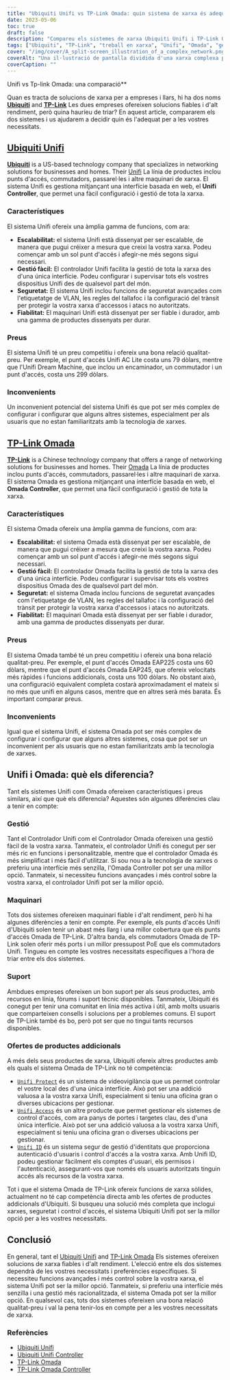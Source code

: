 ```yaml
---
title: "Ubiquiti Unifi vs TP-Link Omada: quin sistema de xarxa és adequat per a vostè?"
date: 2023-05-06
toc: true
draft: false
description: "Compareu els sistemes de xarxa Ubiquiti Unifi i TP-Link Omada per triar el més adequat per a les vostres necessitats."
tags: ["Ubiquiti", "TP-Link", "treball en xarxa", "Unifi", "Omada", "gestió", "maquinari", "suport", "normatives", "característiques", "control", "interfície", "valor", "fiabilitat", "rendiment", "escalabilitat", "fàcil gestió", "seguretat", "fixació de preus", "inconvenients", "Controlador Unifi", "Controlador Omada", "comparació de maquinari", "atenció al client", "ofertes de productes addicionals", "Ubiquiti Unifi vs TP-Link Omada", "gestió de xarxes basada en web", "solucions de xarxa escalables", "funcions de seguretat de la xarxa", "maquinari de xarxa fiable", "preus competitius per a les xarxes"]
cover: "/img/cover/A_split-screen_illustration_of_a_complex_network.png"
coverAlt: "Una il·lustració de pantalla dividida d'una xarxa complexa per un costat, amb una interfície fàcil d'utilitzar per l'altre"
coverCaption: ""
---
```

 Unifi vs Tp-link Omada: una comparació**

Quan es tracta de solucions de xarxa per a empreses i llars, hi ha dos noms [**Ubiquiti**](https://www.ui.com/) and [**TP-Link**](https://www.tp-link.com/us/omada-sdn/) Les dues empreses ofereixen solucions fiables i d'alt rendiment, però quina hauríeu de triar? En aquest article, compararem els dos sistemes i us ajudarem a decidir quin és l'adequat per a les vostres necessitats.

## [Ubiquiti Unifi](https://www.ui.com/)

[**Ubiquiti**](https://www.ui.com/) is a US-based technology company that specializes in networking solutions for businesses and homes. Their [Unifi](https://amzn.to/42JBzuH) La línia de productes inclou punts d'accés, commutadors, passarel·les i altre maquinari de xarxa. El sistema Unifi es gestiona mitjançant una interfície basada en web, el **Unifi Controller**, que permet una fàcil configuració i gestió de tota la xarxa.

### Característiques

El sistema Unifi ofereix una àmplia gamma de funcions, com ara:

- **Escalabilitat:** el sistema Unifi està dissenyat per ser escalable, de manera que pugui créixer a mesura que creixi la vostra xarxa. Podeu començar amb un sol punt d'accés i afegir-ne més segons sigui necessari.
- **Gestió fàcil:** El controlador Unifi facilita la gestió de tota la xarxa des d'una única interfície. Podeu configurar i supervisar tots els vostres dispositius Unifi des de qualsevol part del món.
- **Seguretat:** El sistema Unifi inclou funcions de seguretat avançades com l'etiquetatge de VLAN, les regles del tallafoc i la configuració del trànsit per protegir la vostra xarxa d'accessos i atacs no autoritzats.
- **Fiabilitat:** El maquinari Unifi està dissenyat per ser fiable i durador, amb una gamma de productes dissenyats per durar.

### Preus

El sistema Unifi té un preu competitiu i ofereix una bona relació qualitat-preu. Per exemple, el punt d'accés Unifi AC Lite costa uns 79 dòlars, mentre que l'Unifi Dream Machine, que inclou un encaminador, un commutador i un punt d'accés, costa uns 299 dòlars.

### Inconvenients

Un inconvenient potencial del sistema Unifi és que pot ser més complex de configurar i configurar que alguns altres sistemes, especialment per als usuaris que no estan familiaritzats amb la tecnologia de xarxes.

## [TP-Link Omada](https://www.tp-link.com/us/omada-sdn/)

[**TP-Link**](https://www.tp-link.com/us/omada-sdn/) is a Chinese technology company that offers a range of networking solutions for businesses and homes. Their [Omada](https://amzn.to/3p5vqKt) La línia de productes inclou punts d'accés, commutadors, passarel·les i altre maquinari de xarxa. El sistema Omada es gestiona mitjançant una interfície basada en web, el **Omada Controller**, que permet una fàcil configuració i gestió de tota la xarxa.

### Característiques

El sistema Omada ofereix una àmplia gamma de funcions, com ara:

- **Escalabilitat:** el sistema Omada està dissenyat per ser escalable, de manera que pugui créixer a mesura que creixi la vostra xarxa. Podeu començar amb un sol punt d'accés i afegir-ne més segons sigui necessari.
- **Gestió fàcil:** El controlador Omada facilita la gestió de tota la xarxa des d'una única interfície. Podeu configurar i supervisar tots els vostres dispositius Omada des de qualsevol part del món.
- **Seguretat:** el sistema Omada inclou funcions de seguretat avançades com l'etiquetatge de VLAN, les regles del tallafoc i la configuració del trànsit per protegir la vostra xarxa d'accessos i atacs no autoritzats.
- **Fiabilitat:** El maquinari Omada està dissenyat per ser fiable i durador, amb una gamma de productes dissenyats per durar.

### Preus

El sistema Omada també té un preu competitiu i ofereix una bona relació qualitat-preu. Per exemple, el punt d'accés Omada EAP225 costa uns 60 dòlars, mentre que el punt d'accés Omada EAP245, que ofereix velocitats més ràpides i funcions addicionals, costa uns 100 dòlars. No obstant això, una configuració equivalent completa costarà aproximadament el mateix si no més que unifi en alguns casos, mentre que en altres serà més barata. És important comparar preus.

### Inconvenients

Igual que el sistema Unifi, el sistema Omada pot ser més complex de configurar i configurar que alguns altres sistemes, cosa que pot ser un inconvenient per als usuaris que no estan familiaritzats amb la tecnologia de xarxes.

## Unifi i Omada: què els diferencia?

Tant els sistemes Unifi com Omada ofereixen característiques i preus similars, així que què els diferencia? Aquestes són algunes diferències clau a tenir en compte:

### Gestió
Tant el Controlador Unifi com el Controlador Omada ofereixen una gestió fàcil de la vostra xarxa. Tanmateix, el controlador Unifi és conegut per ser més ric en funcions i personalitzable, mentre que el controlador Omada és més simplificat i més fàcil d'utilitzar. Si sou nou a la tecnologia de xarxes o preferiu una interfície més senzilla, l'Omada Controller pot ser una millor opció. Tanmateix, si necessiteu funcions avançades i més control sobre la vostra xarxa, el controlador Unifi pot ser la millor opció.

### Maquinari
Tots dos sistemes ofereixen maquinari fiable i d'alt rendiment, però hi ha algunes diferències a tenir en compte. Per exemple, els punts d'accés Unifi d'Ubiquiti solen tenir un abast més llarg i una millor cobertura que els punts d'accés Omada de TP-Link. D'altra banda, els commutadors Omada de TP-Link solen oferir més ports i un millor pressupost PoE que els commutadors Unifi. Tingueu en compte les vostres necessitats específiques a l'hora de triar entre els dos sistemes.

### Suport
Ambdues empreses ofereixen un bon suport per als seus productes, amb recursos en línia, fòrums i suport tècnic disponibles. Tanmateix, Ubiquiti és conegut per tenir una comunitat en línia més activa i útil, amb molts usuaris que comparteixen consells i solucions per a problemes comuns. El suport de TP-Link també és bo, però pot ser que no tingui tants recursos disponibles.

### Ofertes de productes addicionals
A més dels seus productes de xarxa, Ubiquiti ofereix altres productes amb els quals el sistema Omada de TP-Link no té competència:

- [`Unifi Protect`](https://store.ui.com/collections/unifi-protect) és un sistema de videovigilància que us permet controlar el vostre local des d'una única interfície. Això pot ser una addició valuosa a la vostra xarxa Unifi, especialment si teniu una oficina gran o diverses ubicacions per gestionar.
- [`Unifi Access`](https://store.ui.com/products/unifi-access-hub) és un altre producte que permet gestionar els sistemes de control d'accés, com ara panys de portes i targetes clau, des d'una única interfície. Això pot ser una addició valuosa a la vostra xarxa Unifi, especialment si teniu una oficina gran o diverses ubicacions per gestionar.
- [`Unifi ID`](https://ui.com/uid) és un sistema segur de gestió d'identitats que proporciona autenticació d'usuaris i control d'accés a la vostra xarxa. Amb Unifi ID, podeu gestionar fàcilment els comptes d'usuari, els permisos i l'autenticació, assegurant-vos que només els usuaris autoritzats tinguin accés als recursos de la vostra xarxa.

Tot i que el sistema Omada de TP-Link ofereix funcions de xarxa sòlides, actualment no té cap competència directa amb les ofertes de productes addicionals d'Ubiquiti. Si busqueu una solució més completa que inclogui xarxes, seguretat i control d'accés, el sistema Ubiquiti Unifi pot ser la millor opció per a les vostres necessitats.

## Conclusió
En general, tant el [Ubiquiti Unifi](https://www.ui.com/) and [TP-Link Omada](https://www.tp-link.com/us/omada-sdn/) Els sistemes ofereixen solucions de xarxa fiables i d'alt rendiment. L'elecció entre els dos sistemes dependrà de les vostres necessitats i preferències específiques. Si necessiteu funcions avançades i més control sobre la vostra xarxa, el sistema Unifi pot ser la millor opció. Tanmateix, si preferiu una interfície més senzilla i una gestió més racionalitzada, el sistema Omada pot ser la millor opció. En qualsevol cas, tots dos sistemes ofereixen una bona relació qualitat-preu i val la pena tenir-los en compte per a les vostres necessitats de xarxa.

### Referències
- [Ubiquiti Unifi](https://www.ui.com/products/#default)
- [Ubiquiti Unifi Controller](https://www.ui.com/software/)
- [TP-Link Omada](https://www.tp-link.com/us/omada-sdn/)
- [TP-Link Omada Controller](https://www.tp-link.com/us/business-networking/omada-sdn-controller/omada-software-controller/)